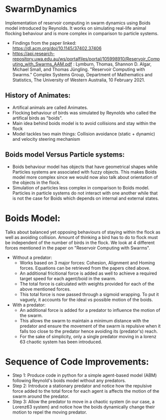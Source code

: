# SwarmDynamics
Implementation of reservoir computing in swarm dynamics using Boids model introduced by Reynolds. It works on simulating real-life animal flocking behaviour and is more complex in comparison to particle systems.

* Findings from the paper linked: https://dl.acm.org/doi/10.1145/37402.37406
* https://api.research-repository.uwa.edu.au/ws/portalfiles/portal/105998910/Reservoir_Computing_with_Swarms_AAM.pdf : Lymburn, Thomas, Shannon D. Algar, Michael Small, and Thomas Jüngling. "Reservoir Computing with Swarms." Complex Systems Group, Department of Mathematics and Statistics, The University of Western Australia, 10 February 2021.

## History of Animates:
* Artifical animals are called Animates.
* Flocking behaviour of birds was simulated by Reynolds who called the artifical birds as "boids".
* Main idea behind boids model is to avoid collisions and stay within the flock
* Model tackles two main things: Collision avoidance (static + dynamic) and velocity steering mechanism

## Boids model Versus Particle systems:
* Boids behaviour model has objects that have geometrical shapes while Particles systems are associated with fuzzy objects. This makes Boids model more complex since we would now also talk about orientation of the objects in the flock.
* Simulation of particles less complex in comparison to Boids model. Particles in particle systems do not interact with one another while that is not the case for Boids which depends on internal and external states.

# Boids Model:
Talks about balanced yet opposing behaviours of staying within the flock as well as avoiding collision. Amount of thinking a bird has to do to flock must be independent of the number of birds in the flock. We look at 4 different forces mentioned in the paper on "Reservoir Computing with Swarms".

* Without a predator:
    * Works based on 3 major forces: Cohesion, Alignment and Homing forces. Equations can be retrieved from the papers cited above.
    * An additional fricitional force is added as well to achieve a required target speed for each agent/boid in the swarm.
    * The total force is calculated with weights provided for each of the above mentioned forces.
    * This total force is now passed through a sigmoid wrapping. To put it vaguely, it accounts for the ideal vs possible motion of the boids.
* With a predator:
    * An additional force is added for a predator to influence the motion of the swarm. 
    * This allows the swarm to maintain a minimum distance with the predator and ensure the movement of the swarm is repulsive when it falls too close to the predator hence avoiding its (predator's) reach.
    * For the sake of simplicity, only a single predator moving in a lorenz 63 chaotic system has been introduced. 

# Sequence of Code Improvements:


*   Step 1: Produce code in python for a simple agent-based model (ABM) following Reynold's boids model without any predators.
*   Step 2: Introduce a stationary predator and notice how the repulsive force added to the total force for each agent is affects the motion of the swarm around the predator.
*   Step 3: Allow the predator to move in a chaotic system (in our case, a Lorenz63 system) and notice how the boids dynamically change their motion to repel the moving predator. 
